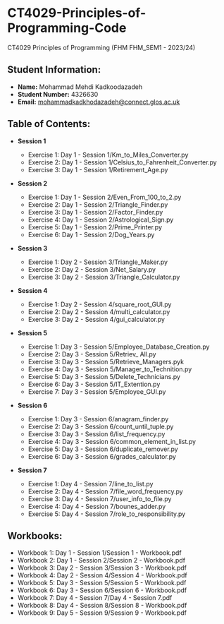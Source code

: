 # CT4029-Principles-of-Programming-Code
CT4029 Principles of Programming (FHM FHM_SEM1 - 2023/24)

## Student Information:
- **Name:** Mohammad Mehdi Kadkoodazadeh
- **Student Number:** 4326630
- **Email:** mohammadkadkhodazadeh@connect.glos.ac.uk

## Table of Contents:
- **Session 1**
  - Exercise 1: Day 1 - Session 1/Km_to_Miles_Converter.py
  - Exercise 2: Day 1 - Session 1/Celsius_to_Fahrenheit_Converter.py
  - Exercise 3: Day 1 - Session 1/Retirement_Age.py

- **Session 2**
  - Exercise 1: Day 1 - Session 2/Even_From_100_to_2.py
  - Exercise 2: Day 1 - Session 2/Triangle_Finder.py
  - Exercise 3: Day 1 - Session 2/Factor_Finder.py
  - Exercise 4: Day 1 - Session 2/Astrological_Sign.py
  - Exercise 5: Day 1 - Session 2/Prime_Printer.py
  - Exercise 6: Day 1 - Session 2/Dog_Years.py

- **Session 3**
  - Exercise 1: Day 2 - Session 3/Triangle_Maker.py
  - Exercise 2: Day 2 - Session 3/Net_Salary.py
  - Exercise 3: Day 2 - Session 3/Triangle_Calculator.py

- **Session 4**
  - Exercise 1: Day 2 - Session 4/square_root_GUI.py
  - Exercise 2: Day 2 - Session 4/multi_calculator.py
  - Exercise 3: Day 2 - Session 4/gui_calculator.py

- **Session 5**
  - Exercise 1: Day 3 - Session 5/Employee_Database_Creation.py
  - Exercise 2: Day 3 - Session 5/Retriev_ All.py
  - Exercise 3: Day 3 - Session 5/Retrieve_Managers.pyk
  - Exercise 4: Day 3 - Session 5/Manager_to_Technition.py
  - Exercise 5: Day 3 - Session 5/Delete_Technicians.py
  - Exercise 6: Day 3 - Session 5/IT_Extention.py
  - Exercise 7: Day 3 - Session 5/Employee_GUI.py

- **Session 6**
  - Exercise 1: Day 3 - Session 6/anagram_finder.py
  - Exercise 2: Day 3 - Session 6/count_until_tuple.py
  - Exercise 3: Day 3 - Session 6/list_frequency.py
  - Exercise 4: Day 3 - Session 6/common_element_in_list.py
  - Exercise 5: Day 3 - Session 6/duplicate_remover.py
  - Exercise 6: Day 3 - Session 6/grades_calculator.py

- **Session 7**
  - Exercise 1: Day 4 - Session 7/line_to_list.py
  - Exercise 2: Day 4 - Session 7/file_word_frequency.py
  - Exercise 3: Day 4 - Session 7/user_info_to_file.py
  - Exercise 4: Day 4 - Session 7/bounes_adder.py
  - Exercise 5: Day 4 - Session 7/role_to_responsibility.py


## Workbooks:
- Workbook 1: Day 1 - Session 1/Session 1 - Workbook.pdf
- Workbook 2: Day 1 - Session 2/Session 2 - Workbook.pdf
- Workbook 3: Day 2 - Session 3/Session 3 - Workbook.pdf
- Workbook 4: Day 2 - Session 4/Session 4 - Workbook.pdf
- Workbook 5: Day 3 - Session 5/Session 5 - Workbook.pdf
- Workbook 6: Day 3 - Session 6/Session 6 - Workbook.pdf
- Workbook 7: Day 4 - Session 7/Day 4 - Session 7.pdf
- Workbook 8: Day 4 - Session 8/Session 8 - Workbook.pdf
- Workbook 9: Day 5 - Session 9/Session 9 - Workbook.pdf
